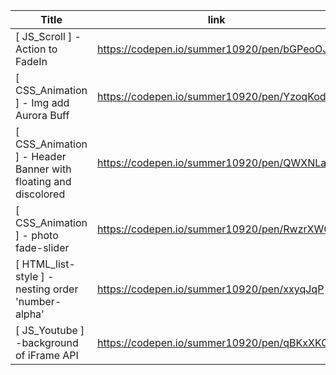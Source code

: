 
| Title                                                          | link                                       | Updated    |
| -------------------------------------------------------------- | ------------------------------------------ | ---------- |
| [ JS_Scroll ] - Action to FadeIn                               | https://codepen.io/summer10920/pen/bGPeoOJ | 2024/07/23 |
| [ CSS_Animation ] - Img add Aurora Buff                        | https://codepen.io/summer10920/pen/YzoqKod | 2024/07/23 |
| [ CSS_Animation ] - Header Banner with floating and discolored | https://codepen.io/summer10920/pen/QWXNLaW | 2024/07/23 |
| [ CSS_Animation ] - photo fade-slider                          | https://codepen.io/summer10920/pen/RwzrXWG | 2024/07/23 |
| [ HTML_list-style ] - nesting order 'number-alpha'             | https://codepen.io/summer10920/pen/xxyqJqP | 2024/07/23 |
| [ JS_Youtube ] -background of iFrame API                       | https://codepen.io/summer10920/pen/qBKxXKO | 2024/07/23 |
